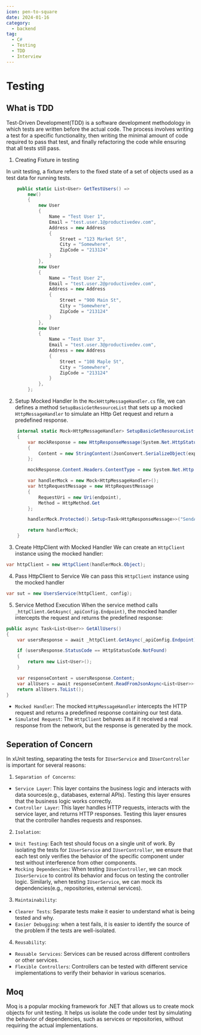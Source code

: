 ```yaml
---
icon: pen-to-square
date: 2024-01-16
category:
  - backend
tag:
  - C#
  - Testing
  - TDD
  - Interview
---
```


# Testing

## What is TDD

Test-Driven Development(TDD) is a software development methodology in which tests are written before the actual code. The process involves writing a test for a specific functionality, then writing the minimal amount of code required to pass that test, and finally refactoring the code while ensuring that all tests still pass.

1. Creating Fixture in testing

In unit testing, a fixture refers to the fixed state of a set of objects used as a test data for running tests.

```csharp
    public static List<User> GetTestUsers() =>
        new()
        {
            new User
            {
                Name = "Test User 1",
                Email = "test.user.1@productivedev.com",
                Address = new Address
                {
                    Street = "123 Market St",
                    City = "Somewhere",
                    ZipCode = "213124"
                }
            },
            new User
            {
                Name = "Test User 2",
                Email = "test.user.2@productivedev.com",
                Address = new Address
                {
                    Street = "900 Main St",
                    City = "Somewhere",
                    ZipCode = "213124"
                }
            },
            new User
            {
                Name = "Test User 3",
                Email = "test.user.3@productivedev.com",
                Address = new Address
                {
                    Street = "108 Maple St",
                    City = "Somewhere",
                    ZipCode = "213124"
                }
            },
        };
```

2. Setup Mocked Handler
   In the `MockHttpMessageHandler.cs` file, we can defines a method `SetupBasicGetResourceList` that sets up a mocked `HttpMessageHandler` to simulate an Http Get request and return a predefined response.

```csharp
    internal static Mock<HttpMessageHandler> SetupBasicGetResourceList(List<User> expectedResponse, string endpoint)
    {
        var mockResponse = new HttpResponseMessage(System.Net.HttpStatusCode.OK)
        {
            Content = new StringContent(JsonConvert.SerializeObject(expectedResponse))
        };

        mockResponse.Content.Headers.ContentType = new System.Net.Http.Headers.MediaTypeHeaderValue("application/json");

        var handlerMock = new Mock<HttpMessageHandler>();
        var httpRequestMessage = new HttpRequestMessage
        {
            RequestUri = new Uri(endpoint),
            Method = HttpMethod.Get
        };

        handlerMock.Protected().Setup<Task<HttpResponseMessage>>("SendAsync", ItExpr.IsAny<HttpRequestMessage>(), ItExpr.IsAny<CancellationToken>()).ReturnsAsync(mockResponse);

        return handlerMock;
    }
```

3. Create HttpClient with Mocked Handler
   We can create an `HttpClient` instance using the mocked handler:

```csharp
var httpClient = new HttpClient(handlerMock.Object);
```

4. Pass HttpClient to Service
   We can pass this `HttpClient` instance using the mocked handler

```csharp
var sut = new UsersService(httpClient, config);
```

5. Service Method Execution
   When the service method calls `_httpClient.GetAsync(_apiConfig.Endpoint)`, the mocked handler intercepts the request and returns the predefined response:

```csharp
public async Task<List<User>> GetAllUsers()
{
    var usersResponse = await _httpClient.GetAsync(_apiConfig.Endpoint);

    if (usersResponse.StatusCode == HttpStatusCode.NotFound)
    {
        return new List<User>();
    }

    var responseContent = usersResponse.Content;
    var allUsers = await responseContent.ReadFromJsonAsync<List<User>>();
    return allUsers.ToList();
}
```

- `Mocked Handler`: The mocked `HttpMessageHandler` intercepts the HTTP request and returns a predefined response containing our test data.
- `Simulated Request`: The `HttpClient` behaves as if it received a real response from the network, but the response is generated by the mock.

## Seperation of Concern

In xUnit testing, separating the tests for `IUserService` and `IUserController` is important for several reasons:

1. `Separation of Concerns`:

- `Service Layer`: This layer contains the business logic and interacts with data sources(e.g., databases, external APIs). Testing this layer ensures that the business logic works correctly.
- `Controller Layer`: This layer handles HTTP requests, interacts with the service layer, and returns HTTP responses. Testing this layer ensures that the controller handles requests and responses.

2. `Isolation`:

- `Unit Testing`: Each test should focus on a single unit of work. By isolating the tests for `IUserService` and `IUserController`, we ensure that each test only verifies the behavior of the specific component under test without interference from other components.
- `Mocking Dependencies`: When testing `IUserController`, we can mock `IUserService` to control its behavior and focus on testing the controller logic. Similarly, when testing `IUserService`, we can mock its dependencies(e.g., repositories, external services).

3. `Maintainability`:

- `Clearer Tests`: Separate tests make it easier to understand what is being tested and why.
- `Easier Debugging`: when a test fails, it is easier to identify the source of the problem if the tests are well-isolated.

4. `Reusability`:

- `Reusable Services`: Services can be reused across different controllers or other services.
- `Flexible Controllers`: Controllers can be tested with different service implementations to verify their behavior in various scenarios.

## Moq
Moq is a popular mocking framework for .NET that allows us to create mock objects for unit testing. It helps us isolate the code under test by simulating the behavior of dependencies, such as services or repositories, without requiring the actual implementations.
